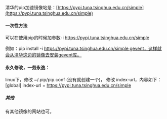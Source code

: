 清华的pip加速镜像站是：[https://pypi.tuna.tsinghua.edu.cn/simple](https://pypi.tuna.tsinghua.edu.cn/simple)

#### 一次性方法
可以在使用pip的时候加参数-i https://pypi.tuna.tsinghua.edu.cn/simple

例如：pip install -i https://pypi.tuna.tsinghua.edu.cn/simple gevent，这样就会从清华这边的镜像去安装gevent库。

#### 永久修改，一劳永逸：
linux下，修改 ~/.pip/pip.conf (没有就创建一个)， 修改 index-url，内容如下：
[global]
index-url = https://pypi.tuna.tsinghua.edu.cn/simple

##### 其他
有其他镜像的网站也可。